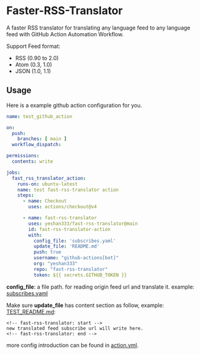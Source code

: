 # Faster-RSS-Translator

A faster RSS translator for translating any language feed to any language feed with GitHub Action Automation Workflow.

Support Feed format:
- RSS (0.90 to 2.0)
- Atom (0.3, 1.0)
- JSON (1.0, 1.1)

## Usage

Here is a example github action configuration for you.

```yaml
name: test_github_action

on:
  push:
    branches: [ main ]
  workflow_dispatch:

permissions:
  contents: write

jobs:
  fast_rss_translator_action:
    runs-on: ubuntu-latest
    name: test fast-rss-translator action
    steps:
      - name: Checkout
        uses: actions/checkout@v4

      - name: fast-rss-translator
        uses: yeshan333/fast-rss-translator@main
        id: fast-rss-translator-action
        with:
          config_file: 'subscribes.yaml'
          update_file: 'README.md'
          push: true
          username: "github-actions[bot]"
          org: "yeshan333"
          repo: "fast-rss-translator"
          token: ${{ secrets.GITHUB_TOKEN }}
```

**config_file**: a file path. for reading origin feed url and translate it. example: [subscribes.yaml](./subscribes.yaml)

Make sure **update_file** has content section as follow, example: [TEST_README.md](./TEST_README.md):

```text
<!-- fast-rss-translator: start -->
new translated feed subscribe url will write here.
<!-- fast-rss-translator: end -->
```

more config introduction can be found in [action.yml](./action.yml).
